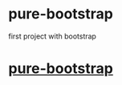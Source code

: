 # pure-bootstrap
first project with bootstrap
# [pure-bootstrap](https://yuvrax-io.github.io/pure-bootstrap/)
